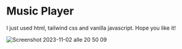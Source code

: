 # Music Player
I just used html, tailwind css and vanilla javascript.
Hope you like it!

![Screenshot 2023-11-02 alle 20 50 09](https://github.com/Mar1155/musicPlayer/assets/74421606/3d22fdf3-a878-41b4-af87-316b791a9211)
